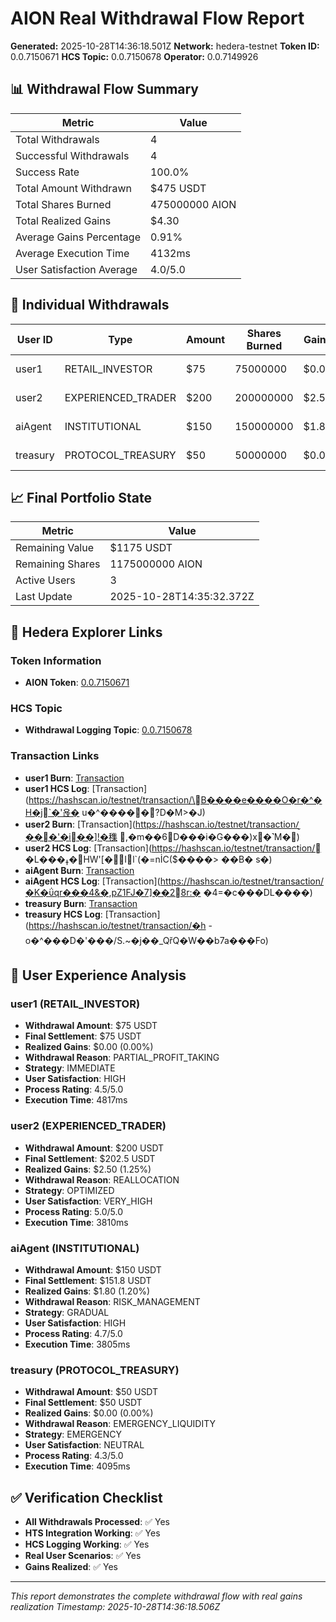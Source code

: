 # AION Real Withdrawal Flow Report

**Generated:** 2025-10-28T14:36:18.501Z
**Network:** hedera-testnet
**Token ID:** 0.0.7150671
**HCS Topic:** 0.0.7150678
**Operator:** 0.0.7149926

## 📊 Withdrawal Flow Summary

| Metric | Value |
|--------|-------|
| Total Withdrawals | 4 |
| Successful Withdrawals | 4 |
| Success Rate | 100.0% |
| Total Amount Withdrawn | $475 USDT |
| Total Shares Burned | 475000000 AION |
| Total Realized Gains | $4.30 |
| Average Gains Percentage | 0.91% |
| Average Execution Time | 4132ms |
| User Satisfaction Average | 4.0/5.0 |

## 💸 Individual Withdrawals

| User ID | Type | Amount | Shares Burned | Gains | Reason | Status |
|---------|------|--------|---------------|-------|--------|--------|
| user1 | RETAIL_INVESTOR | $75 | 75000000 | $0.00 | PARTIAL_PROFIT_TAKING | ✅ Success |
| user2 | EXPERIENCED_TRADER | $200 | 200000000 | $2.50 | REALLOCATION | ✅ Success |
| aiAgent | INSTITUTIONAL | $150 | 150000000 | $1.80 | RISK_MANAGEMENT | ✅ Success |
| treasury | PROTOCOL_TREASURY | $50 | 50000000 | $0.00 | EMERGENCY_LIQUIDITY | ✅ Success |

## 📈 Final Portfolio State

| Metric | Value |
|--------|-------|
| Remaining Value | $1175 USDT |
| Remaining Shares | 1175000000 AION |
| Active Users | 3 |
| Last Update | 2025-10-28T14:35:32.372Z |

## 🔗 Hedera Explorer Links

### Token Information
- **AION Token**: [0.0.7150671](https://hashscan.io/testnet/token/0.0.7150671)

### HCS Topic
- **Withdrawal Logging Topic**: [0.0.7150678](https://hashscan.io/testnet/topic/0.0.7150678)

### Transaction Links
- **user1 Burn**: [Transaction](https://hashscan.io/testnet/transaction/b��LǕpuv�9��U�Ghu�'c���R*w��l��8\+h>���)
- **user1 HCS Log**: [Transaction](https://hashscan.io/testnet/transaction/\B����e����O�r�^�H�j`�'욙�	u�^�����?D�M>�J)
- **user2 Burn**: [Transaction](https://hashscan.io/testnet/transaction/̮���'�i��]!�穕,�m��6΋D���i�G���)x�˺M�)
- **user2 HCS Log**: [Transaction](https://hashscan.io/testnet/transaction/ �L���ߪ�HW'[�򖷯Il`(�=nİC($����>��B�	s�)
- **aiAgent Burn**: [Transaction](https://hashscan.io/testnet/transaction/xz�6+� g~ h%��4���e��h�ǃ?w���p�ޛfz!��aѼ/)
- **aiAgent HCS Log**: [Transaction](https://hashscan.io/testnet/transaction/�K�ΰqr���4&�,pZ1FJ�7]��28r:�
�4=�c���DL����)
- **treasury Burn**: [Transaction](https://hashscan.io/testnet/transaction/PM�ȃ�o���s�d!�|eϟ&�����]��2U��%ۂ���)
- **treasury HCS Log**: [Transaction](https://hashscan.io/testnet/transaction/�h
-o�^���D�'���/S.~�j��_QřQ�W��b7a���Fo)

## 🎯 User Experience Analysis

### user1 (RETAIL_INVESTOR)
- **Withdrawal Amount**: $75 USDT
- **Final Settlement**: $75 USDT
- **Realized Gains**: $0.00 (0.00%)
- **Withdrawal Reason**: PARTIAL_PROFIT_TAKING
- **Strategy**: IMMEDIATE
- **User Satisfaction**: HIGH
- **Process Rating**: 4.5/5.0
- **Execution Time**: 4817ms

### user2 (EXPERIENCED_TRADER)
- **Withdrawal Amount**: $200 USDT
- **Final Settlement**: $202.5 USDT
- **Realized Gains**: $2.50 (1.25%)
- **Withdrawal Reason**: REALLOCATION
- **Strategy**: OPTIMIZED
- **User Satisfaction**: VERY_HIGH
- **Process Rating**: 5.0/5.0
- **Execution Time**: 3810ms

### aiAgent (INSTITUTIONAL)
- **Withdrawal Amount**: $150 USDT
- **Final Settlement**: $151.8 USDT
- **Realized Gains**: $1.80 (1.20%)
- **Withdrawal Reason**: RISK_MANAGEMENT
- **Strategy**: GRADUAL
- **User Satisfaction**: HIGH
- **Process Rating**: 4.7/5.0
- **Execution Time**: 3805ms

### treasury (PROTOCOL_TREASURY)
- **Withdrawal Amount**: $50 USDT
- **Final Settlement**: $50 USDT
- **Realized Gains**: $0.00 (0.00%)
- **Withdrawal Reason**: EMERGENCY_LIQUIDITY
- **Strategy**: EMERGENCY
- **User Satisfaction**: NEUTRAL
- **Process Rating**: 4.3/5.0
- **Execution Time**: 4095ms

## ✅ Verification Checklist

- **All Withdrawals Processed**: ✅ Yes
- **HTS Integration Working**: ✅ Yes
- **HCS Logging Working**: ✅ Yes
- **Real User Scenarios**: ✅ Yes
- **Gains Realized**: ✅ Yes

---

*This report demonstrates the complete withdrawal flow with real gains realization*
*Timestamp: 2025-10-28T14:36:18.506Z*
